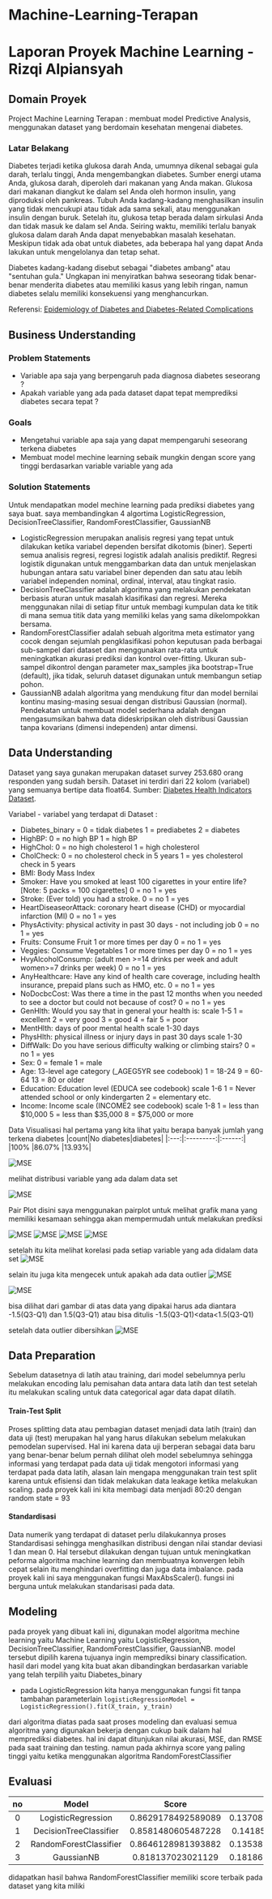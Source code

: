 # Machine-Learning-Terapan
# Laporan Proyek Machine Learning - Rizqi Alpiansyah

## Domain Proyek
Project Machine Learning Terapan : membuat model Predictive Analysis, menggunakan dataset yang berdomain kesehatan mengenai diabetes.
### Latar Belakang
Diabetes terjadi ketika glukosa darah Anda, umumnya dikenal sebagai gula darah, terlalu tinggi, Anda mengembangkan diabetes. Sumber energi utama Anda, glukosa darah, diperoleh dari makanan yang Anda makan. Glukosa dari makanan diangkut ke dalam sel Anda oleh hormon insulin, yang diproduksi oleh pankreas. Tubuh Anda kadang-kadang menghasilkan insulin yang tidak mencukupi atau tidak ada sama sekali, atau menggunakan insulin dengan buruk. Setelah itu, glukosa tetap berada dalam sirkulasi Anda dan tidak masuk ke dalam sel Anda.
Seiring waktu, memiliki terlalu banyak glukosa dalam darah Anda dapat menyebabkan masalah kesehatan. Meskipun tidak ada obat untuk diabetes, ada beberapa hal yang dapat Anda lakukan untuk mengelolanya dan tetap sehat.

Diabetes kadang-kadang disebut sebagai "diabetes ambang" atau "sentuhan gula." Ungkapan ini menyiratkan bahwa seseorang tidak benar-benar menderita diabetes atau memiliki kasus yang lebih ringan, namun diabetes selalu memiliki konsekuensi yang menghancurkan.

Referensi: [Epidemiology of Diabetes and Diabetes-Related Complications](https://academic.oup.com/ptj/article/88/11/1254/2858146)

## Business Understanding
### Problem Statements
- Variable apa saja yang berpengaruh pada diagnosa diabetes seseorang ?
- Apakah variable yang ada pada dataset dapat tepat memprediksi diabetes secara tepat ?
 
### Goals
- Mengetahui variable apa saja yang dapat mempengaruhi seseorang terkena diabetes
- Membuat model mechine learning sebaik mungkin dengan score yang tinggi berdasarkan variable variable yang ada 

### Solution Statements
Untuk mendapatkan model mechine learning pada prediksi diabetes yang saya buat. saya membandingkan 4 algortima LogisticRegression, DecisionTreeClassifier, RandomForestClassifier, GaussianNB
- LogisticRegression merupakan analisis regresi yang tepat untuk dilakukan ketika variabel dependen bersifat dikotomis (biner). Seperti semua analisis regresi, regresi logistik adalah analisis prediktif. Regresi logistik digunakan untuk menggambarkan data dan untuk menjelaskan hubungan antara satu variabel biner dependen dan satu atau lebih variabel independen nominal, ordinal, interval, atau tingkat rasio.
- DecisionTreeClassifier adalah algoritma yang melakukan pendekatan berbasis aturan untuk masalah klasifikasi dan regresi. Mereka menggunakan nilai di setiap fitur untuk membagi kumpulan data ke titik di mana semua titik data yang memiliki kelas yang sama dikelompokkan bersama.
- RandomForestClassifier adalah sebuah algoritma meta estimator yang cocok dengan sejumlah pengklasifikasi pohon keputusan pada berbagai sub-sampel dari dataset dan menggunakan rata-rata untuk meningkatkan akurasi prediksi dan kontrol over-fitting. Ukuran sub-sampel dikontrol dengan parameter max_samples jika bootstrap=True (default), jika tidak, seluruh dataset digunakan untuk membangun setiap pohon.
- GaussianNB adalah algoritma yang mendukung fitur dan model bernilai kontinu masing-masing sesuai dengan distribusi Gaussian (normal). Pendekatan untuk membuat model sederhana adalah dengan mengasumsikan bahwa data dideskripsikan oleh distribusi Gaussian tanpa kovarians (dimensi independen) antar dimensi.

## Data Understanding
Dataset yang saya gunakan merupakan dataset survey 253.680 orang responden yang sudah bersih. Dataset ini terdiri dari 22 kolom (variabel) yang semuanya bertipe data float64.
Sumber: [Diabetes Health Indicators Dataset](https://www.kaggle.com/datasets/alexteboul/diabetes-health-indicators-dataset?select=diabetes_binary_health_indicators_BRFSS2015.csv).

Variabel - variabel yang terdapat di Dataset :
- Diabetes_binary = 0 = tidak diabetes 1 = prediabetes 2 = diabetes
- HighBP: 0 = no high BP 1 = high BP
- HighChol: 0 = no high cholesterol 1 = high cholesterol
- CholCheck: 0 = no cholesterol check in 5 years 1 = yes cholesterol check in 5 years
- BMI: Body Mass Index
- Smoker: Have you smoked at least 100 cigarettes in your entire life? [Note: 5 packs = 100 cigarettes] 0 = no 1 = yes
- Stroke: (Ever told) you had a stroke. 0 = no 1 = yes
- HeartDiseaseorAttack: coronary heart disease (CHD) or myocardial infarction (MI) 0 = no 1 = yes
- PhysActivity: physical activity in past 30 days - not including job 0 = no 1 = yes
- Fruits: Consume Fruit 1 or more times per day 0 = no 1 = yes
- Veggies: Consume Vegetables 1 or more times per day 0 = no 1 = yes
- HvyAlcoholConsump: (adult men >=14 drinks per week and adult women>=7 drinks per week) 0 = no 1 = yes
- AnyHealthcare: Have any kind of health care coverage, including health insurance, prepaid plans such as HMO, etc. 0 = no 1 = yes
- NoDocbcCost: Was there a time in the past 12 months when you needed to see a doctor but could not because of cost? 0 = no 1 = yes
- GenHlth: Would you say that in general your health is: scale 1-5 1 = excellent 2 = very good 3 = good 4 = fair 5 = poor
- MentHlth: days of poor mental health scale 1-30 days
- PhysHlth: physical illness or injury days in past 30 days scale 1-30
- DiffWalk: Do you have serious difficulty walking or climbing stairs? 0 = no 1 = yes
- Sex: 0 = female 1 = male
- Age: 13-level age category (_AGEG5YR see codebook) 1 = 18-24 9 = 60-64 13 = 80 or older
- Education: Education level (EDUCA see codebook) scale 1-6 1 = Never attended school or only kindergarten 2 = elementary etc.
- Income: Income scale (INCOME2 see codebook) scale 1-8 1 = less than $10,000 5 = less than $35,000 8 = $75,000 or more
 
Data Visualisasi
hal pertama yang kita lihat yaitu berapa banyak jumlah yang terkena diabetes 
|count|No diabetes|diabetes|
|:---:|:---------:|:------:|
|100%  |86.07% |13.93%|


![MSE](https://github.com/alpiansyah1204/ml-terapan-s1/blob/main/image/piechart.png?raw=True)

melihat distribusi variable yang ada dalam data set

![MSE](https://github.com/alpiansyah1204/ml-terapan-s1/blob/main/image/distribusi.png?raw=True)


Pair Plot disini saya menggunakan pairplot untuk melihat grafik mana yang memiliki kesamaan sehingga akan mempermudah untuk melakukan prediksi

![MSE](https://github.com/alpiansyah1204/ml-terapan-s1/blob/main/image/pairplot.png?raw=True)
![MSE](https://github.com/alpiansyah1204/ml-terapan-s1/blob/main/image/pairplot1.png?raw=True)
![MSE](https://github.com/alpiansyah1204/ml-terapan-s1/blob/main/image/pairplot2.png?raw=True)
![MSE](https://github.com/alpiansyah1204/ml-terapan-s1/blob/main/image/pairplot3.png?raw=True)

setelah itu kita melihat korelasi pada setiap variable yang ada didalam data set 
![MSE](https://github.com/alpiansyah1204/ml-terapan-s1/blob/main/image/korelasi.png?raw=True)

selain itu juga kita mengecek untuk apakah ada data outlier 
![MSE](https://github.com/alpiansyah1204/ml-terapan-s1/blob/main/image/before%20boxplot.png?raw=True)

![MSE](https://github.com/alpiansyah1204/ml-terapan-s1/blob/main/image/outlier.jpeg?raw=True)

bisa dilihat dari gambar di atas data yang dipakai harus ada diantara -1.5(Q3-Q1) dan 1.5(Q3-Q1) atau bisa ditulis 
-1.5(Q3-Q1)<data<1.5(Q3-Q1)

setelah data outlier dibersihkan 
![MSE](https://github.com/alpiansyah1204/ml-terapan-s1/blob/main/image/after%20boxplot.png?raw=True)

## Data Preparation
Sebelum datasetnya di latih atau training, dari model sebelumnya perlu melakukan encoding lalu pemisahan data antara data latih dan test setelah itu melakukan scaling untuk data categorical agar data dapat dilatih.

#### Train-Test Split
Proses splitting data atau pembagian dataset menjadi data latih (train) dan data uji (test) merupakan hal yang harus dilakukan sebelum melakukan pemodelan supervised. Hal ini karena data uji berperan sebagai data baru yang benar-benar belum pernah dilihat oleh model sebelumnya sehingga informasi yang terdapat pada data uji tidak mengotori informasi yang terdapat pada data latih, alasan lain mengapa menggunakan train test split karena untuk efisiensi dan tidak melakukan data leakage ketika melakukan scaling. pada proyek kali ini kita membagi data menjadi 80:20 dengan random state = 93 

#### Standardisasi 
Data numerik yang terdapat di dataset perlu dilakukannya proses Standardisasi sehingga menghasilkan distribusi dengan nilai standar deviasi 1 dan mean 0. Hal tersebut dilakukan dengan tujuan untuk meningkatkan peforma algoritma machine learning dan membuatnya konvergen lebih cepat selain itu menghindari overfitting dan juga data imbalance. pada proyek kali ini saya menggunakan fungsi MaxAbsScaler(). fungsi ini berguna untuk melakukan standarisasi pada data. 

## Modeling

pada proyek yang dibuat kali ini, digunakan model algoritma mechine learning yaitu Machine Learning yaitu LogisticRegression, DecisionTreeClassifier, RandomForestClassifier, GaussianNB. model tersebut dipilih karena tujuanya ingin memprediksi binary classification. hasil dari model yang kita buat akan dibandingkan berdasarkan variable yang telah terpilih yaitu Diabetes_binary

- pada LogisticRegression kita hanya menggunakan fungsi fit tanpa tambahan parameterlain 
`logisticRegressionModel = LogisticRegression().fit(X_train, y_train)`

dari algoritma diatas pada saat proses modeling dan evaluasi semua algoritma yang digunakan bekerja dengan cukup baik dalam hal memprediksi diabetes. hal ini dapat ditunjukan nilai akurasi, MSE, dan RMSE pada saat training dan testing. namun pada akhirnya score yang paling tinggi yaitu ketika menggunakan algoritma RandomForestClassifier

## Evaluasi 
|no|Model	|Score|mse|rmse|
|:---:|:---------------------------------:|:---------------:|:-----------------:|:-----------------:|
|0 |LogisticRegression |0.8629178492589089|0.13708215074109115|0.37024606782664304|
|1 |DecisionTreeClassifier |0.8581480605487228|0.1418519394512772|0.37663236644143744|
|2 |RandomForestClassifier |0.8646128981393882|0.13538710186061179|0.3679498632430943|
|3 |GaussianNB |0.818137023021129|0.18186297697887102|0.42645395645822193|


didapatkan hasil bahwa RandomForestClassifier memiliki score terbaik pada dataset yang kita miliki
